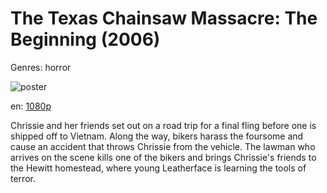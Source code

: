 # The Texas Chainsaw Massacre: The Beginning (2006)

Genres: horror

![poster](http://image.tmdb.org/t/p/w500/9elCJIG1TOJ0wew3JVx5ZMkHq5w.jpg)

en:
  [1080p](magnet:?xt=urn:btih:A9D6BB8C146A8B44C71FC844372BFE72B91BDD0F&tr=udp://glotorrents.pw:6969/announce&tr=udp://tracker.opentrackr.org:1337/announce&tr=udp://torrent.gresille.org:80/announce&tr=udp://tracker.openbittorrent.com:80&tr=udp://tracker.coppersurfer.tk:6969&tr=udp://tracker.leechers-paradise.org:6969&tr=udp://p4p.arenabg.ch:1337&tr=udp://tracker.internetwarriors.net:1337)
  


Chrissie and her friends set out on a road trip for a final fling before one is shipped off to Vietnam. Along the way, bikers harass the foursome and cause an accident that throws Chrissie from the vehicle. The lawman who arrives on the scene kills one of the bikers and brings Chrissie's friends to the Hewitt homestead, where young Leatherface is learning the tools of terror.